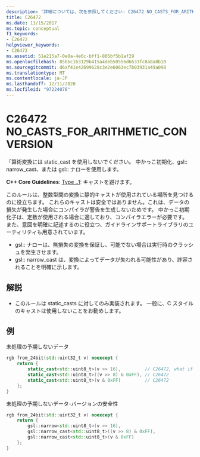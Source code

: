 ```yaml
---
description: '詳細については、次を参照してください: C26472 NO_CASTS_FOR_ARITHMETIC_CONVERSION'
title: C26472
ms.date: 11/15/2017
ms.topic: conceptual
f1_keywords:
- C26472
helpviewer_keywords:
- C26472
ms.assetid: 51e215a7-0e0a-4e6c-bff1-805bf5b1af29
ms.openlocfilehash: 85bbc163129b415a4deb50556d6633fc8a8a8b10
ms.sourcegitcommit: d6af41e42699628c3e2e6063ec7b03931a49a098
ms.translationtype: MT
ms.contentlocale: ja-JP
ms.lasthandoff: 12/11/2020
ms.locfileid: "97224076"
---
```

# <a name="c26472-no_casts_for_arithmetic_conversion"></a>C26472 NO_CASTS_FOR_ARITHMETIC_CONVERSION

「算術変換には static_cast を使用しないでください。 中かっこ初期化、gsl:: narrow_cast、または gsl:: ナローを使用します。

**C++ Core Guidelines**: [Type ..1](https://github.com/isocpp/CppCoreGuidelines/blob/master/CppCoreGuidelines.md#prosafety-type-safety-profile): キャストを避けます。

このルールは、整数型間の変換に静的キャストが使用されている場所を見つけるのに役立ちます。 これらのキャストは安全ではありません。これは、データの損失が発生した場合にコンパイラが警告を生成しないためです。 中かっこ初期化子は、定数が使用される場合に適しており、コンパイラエラーが必要です。 また、意図を明確に記述するのに役立つ、ガイドラインサポートライブラリのユーティリティも用意されています。

- gsl:: ナローは、無損失の変換を保証し、可能でない場合は実行時のクラッシュを発生させます。
- gsl:: narrow_cast は、変換によってデータが失われる可能性があり、許容されることを明確に示します。

## <a name="remarks"></a>解説

- このルールは static_casts に対してのみ実装されます。 一般に、C スタイルのキャストは使用しないことをお勧めします。

## <a name="example"></a>例

未処理の予期しないデータ

```cpp
rgb from_24bit(std::uint32_t v) noexcept {
    return {
        static_cast<std::uint8_t>(v >> 16),         // C26472, what if top byte is non-zero?
        static_cast<std::uint8_t>((v >> 8) & 0xFF), // C26472
        static_cast<std::uint8_t>(v & 0xFF)         // C26472
    };
}
```

未処理の予期しないデータ-バージョンの安全性

```cpp
rgb from_24bit(std::uint32_t v) noexcept {
    return {
        gsl::narrow<std::uint8_t>(v >> 16),
        gsl::narrow_cast<std::uint8_t>((v >> 8) & 0xFF),
        gsl::narrow_cast<std::uint8_t>(v & 0xFF)
    };
}
```
